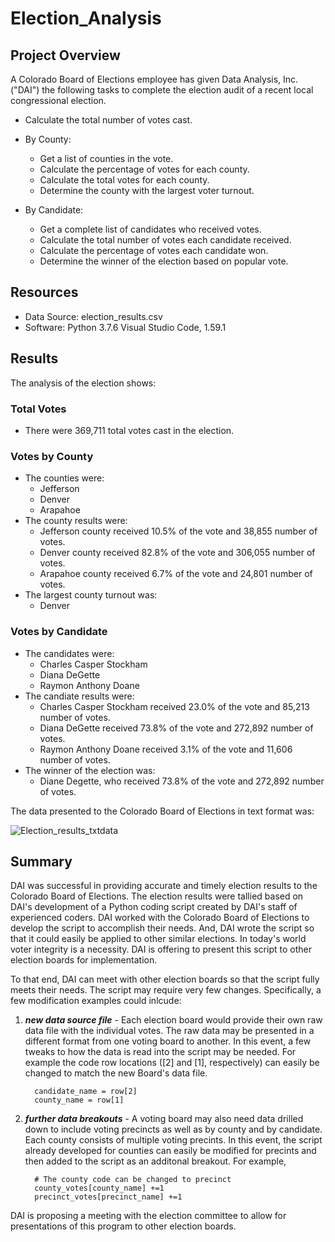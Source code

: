 
# Election_Analysis
## Project Overview
A Colorado Board of Elections employee has given Data Analysis, Inc. ("DAI") the following tasks to complete the election audit of a recent local congressional election.

*   Calculate the total number of votes cast.
    
*   By County:
    *   Get a list of counties in the vote.
    *   Calculate the percentage of votes for each county.
    *   Calculate the total votes for each county.
    *   Determine the county with the largest voter turnout.
    
*   By Candidate:
    *   Get a complete list of candidates who received votes.
    *   Calculate the total number of votes each candidate received.
    *   Calculate the percentage of votes each candidate won.
    *   Determine the winner of the election based on popular vote.

## Resources
- Data Source:  election_results.csv
- Software:  Python 3.7.6 Visual Studio Code, 1.59.1

## Results
The analysis of the election shows:

### Total Votes
  - There were 369,711 total votes cast in the election.
### Votes by County
  - The counties were:
      - Jefferson
      - Denver
      - Arapahoe
  - The county results were:
      - Jefferson county received 10.5% of the vote and 38,855 number of votes.
      - Denver county received 82.8% of the vote and 306,055 number of votes.
      - Arapahoe county received 6.7% of the vote and 24,801 number of votes.   
  - The largest county turnout was:
      - Denver
### Votes by Candidate        
  - The candidates were:
      - Charles Casper Stockham
      - Diana DeGette
      - Raymon Anthony Doane
  - The candiate results were:
      - Charles Casper Stockham received 23.0% of the vote and 85,213 number of votes.
      - Diana DeGette received 73.8% of the vote and 272,892 number of votes.
      - Raymon Anthony Doane received 3.1% of the vote and 11,606 number of votes.
  - The winner of the election was:
      - Diane Degette, who received 73.8% of the vote and 272,892 number of votes.
   
The data presented to the Colorado Board of Elections in text format was:
        
![Election_results_txtdata](https://user-images.githubusercontent.com/35401581/132077044-15f87f2e-9145-42c5-8203-60db8005d9e2.png)

## Summary
DAI was successful in providing accurate and timely election results to the Colorado Board of Elections.  The election results were tallied based on DAI's development of a Python coding script created by DAI's staff of experienced coders.  DAI worked with the Colorado Board of Elections to develop the script to accomplish their needs.  And, DAI wrote the script so that it could easily be applied to other similar elections.  In today's world voter integrity is a necessity.  DAI is offering to present this script to other election boards for implementation.

To that end, DAI can meet with other election boards so that the script fully meets their needs.  The script may require very few changes.  Specifically, a few modification examples could inlcude: 
   1. ***new data source file*** - Each election board would provide their own raw data file with the individual votes.  The raw data may be presented in a different format from one voting board to another.  In this event, a few tweaks to how the data is read into the script may be needed.  For example the code row locations ([2] and [1], respectively) can easily be changed to match the new Board's data file.
    
            candidate_name = row[2]
            county_name = row[1]
    
   2. ***further data breakouts*** - A voting board may also need data drilled down to include voting precincts as well as by county and by candidate.  Each county consists of multiple voting precints.  In this event, the script already developed for counties can easily be modified for precints and then added to the script as an additonal breakout.  For example,
 
            # The county code can be changed to precinct
            county_votes[county_name] +=1 
            precinct_votes[precinct_name] +=1

DAI is proposing a meeting with the election committee to allow for presentations of this program to other election boards.     
